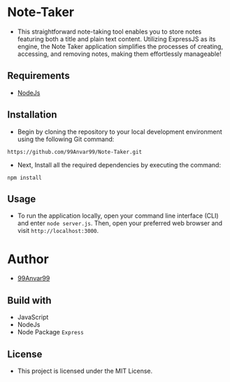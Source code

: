 # Note-Taker
- This straightforward note-taking tool enables you to store notes featuring both a title and plain text content. Utilizing ExpressJS as its engine, the Note Taker application simplifies the processes of creating, accessing, and removing notes, making them effortlessly manageable!

## Requirements
- [NodeJs](https://nodejs.org/)

## Installation
- Begin by cloning the repository to your local development environment using the following Git command:

```https://github.com/99Anvar99/Note-Taker.git```

- Next, Install all the required dependencies by executing the command:

```npm install```

## Usage
- To run the application locally, open your command line interface (CLI) and enter `node server.js`. Then, open your preferred web browser and visit `http://localhost:3000`.

# Author
- [99Anvar99](https://github.com/99Anvar99)

## Build with
- JavaScript
- NodeJs
- Node Package `Express`

## License
- This project is licensed under the MIT License.
